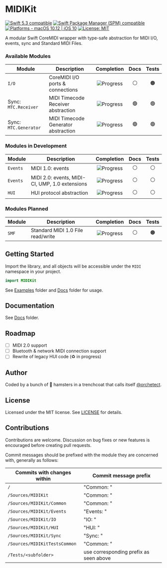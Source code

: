 # MIDIKit

<p>
<a href="https://developer.apple.com/swift">
<img src="https://img.shields.io/badge/Swift-5.3-blue.svg?style=flat"
     alt="Swift 5.3 compatible" /></a>
<a href="#installation">
<img src="https://img.shields.io/badge/SPM-5.3-blue.svg?style=flat"
     alt="Swift Package Manager (SPM) compatible" /></a>
<a href="https://developer.apple.com/swift">
<img src="https://img.shields.io/badge/platforms-macOS%2010.12%20|%20iOS%2010%20-%23989898.svg?style=flat"
     alt="Platforms - macOS 10.12 | iOS 10" /></a>
<a href="https://github.com/orchetect/MIDIKit/blob/main/LICENSE">
<img src="http://img.shields.io/badge/license-MIT-green.svg?style=flat"
     alt="License: MIT" /></a>

A modular Swift CoreMIDI wrapper with type-safe abstraction for MIDI I/O, events, sync and Standard MIDI Files.

### Available Modules

| Module            | Description                         |                          Completion                          | Docs | Tests |
| ----------------- | ----------------------------------- | :----------------------------------------------------------: | :--: | :---: |
| `I/O`       | CoreMIDI I/O ports & connections    | ![Progress](https://progress-bar.dev/90/?title=Operational&color=555555&width=80) |  ⚪️   |   🟠   |
| Sync: `MTC.Receiver` | MIDI Timecode Receiver abstraction  | ![Progress](https://progress-bar.dev/100/?title=Complete&color=555555&width=95) |  🟢   |   🟢   |
| Sync: `MTC.Generator` | MIDI Timecode Generator abstraction | ![Progress](https://progress-bar.dev/100/?title=Complete&color=555555&width=95) |  🟢   |   🟢   |

### Modules in Development

| Module          | Description                                    |                          Completion                          | Docs | Tests |
| --------------- | ---------------------------------------------- | :----------------------------------------------------------: | :--: | :---: |
| `Events` | MIDI 1.0: events                               | ![Progress](https://progress-bar.dev/50/?title=In%20Progress&color=555555&width=75) |  ⚪️   |   ⚪️   |
| `Events` | MIDI 2.0: events, MIDI-CI, UMP, 1.0 extensions | ![Progress](https://progress-bar.dev/0/?title=Future&color=555555&width=105) |  ⚪️   |   ⚪️   |
| `HUI` | HUI protocol abstraction          | ![Progress](https://progress-bar.dev/50/?title=In%20Progress&color=555555&width=75) |  ⚪️   |   ⚪️   |

### Modules Planned

| Module       | Description                       |                          Completion                          | Docs | Tests |
| ------------ | --------------------------------- | :----------------------------------------------------------: | :--: | :---: |
| `SMF` | Standard MIDI 1.0 File read/write | ![Progress](https://progress-bar.dev/80/?title=Future&color=555555&width=105) |  ⚪️   |   🟠   |

## Getting Started

Import the library, and all objects will be accessible under the `MIDI` namespace in your project.

```swift
import MIDIKit
```

See [Examples](https://github.com/orchetect/MIDIKit/blob/master/Examples/) folder and [Docs](https://github.com/orchetect/MIDIKit/blob/master/Docs/) folder for usage.

## Documentation

See [Docs](https://github.com/orchetect/MIDIKit/blob/master/Docs/) folder.

## Roadmap

- [ ] MIDI 2.0 support
- [ ] Bluetooth & network MIDI connection support
- [ ] Rewrite of legacy HUI code (♻️ in progress)

## Author

Coded by a bunch of 🐹 hamsters in a trenchcoat that calls itself [@orchetect](https://github.com/orchetect).

## License

Licensed under the MIT license. See [LICENSE](https://github.com/orchetect/MIDIKit/blob/master/LICENSE) for details.

## Contributions

Contributions are welcome. Discussion on bug fixes or new features is encouraged before creating pull requests.

Commit messages should be prefixed with the module they are concerned with, generally as follows:

| Commits with changes within   | Commit message prefix                              |
| ----------------------------- | -------------------------------------------------- |
| `/`                           | "Common: "                                         |
| `/Sources/MIDIKit`            | "Common: "                                         |
| `/Sources/MIDIKit/Common`      | "Common: "                                         |
| `/Sources/MIDIKit/Events`      | "Events: "                                         |
| `/Sources/MIDIKit/IO`          | "IO: "                                             |
| `/Sources/MIDIKit/HUI`        | "HUI: "                                           |
| `/Sources/MIDIKit/Sync`        | "Sync: "                                           |
| `/Sources/MIDIKitTestsCommon` | "Common: "                                         |
| `/Tests/<subfolder>`          | use corresponding <subfolder> prefix as seen above |

